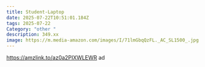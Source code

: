 ```yaml
---
title: Student-Laptop
date: 2025-07-22T10:51:01.184Z
tags: 2025-07-22
Category: "other "
description: 349.xx
image: https://m.media-amazon.com/images/I/71lmGbqQzFL._AC_SL1500_.jpg
---
```

https://amzlink.to/az0a2PIXWLEWR ad